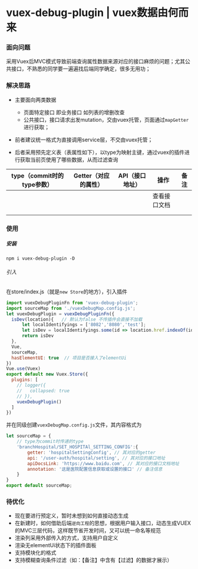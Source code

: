 # vuex-debug-plugin | vuex数据由何而来

### 面向问题
采用Vuex后MVC模式导致前端查询属性数据来源对应的接口麻烦的问题；尤其公共接口，不熟悉的同学要一遍遍找后端同学确定，很多无用功；

### 解决思路
- 主要面向两类数据
    - 页面特定接口 即业务接口 如列表的增删改查
    - 公共接口，接口请求出发mutation，交由vuex托管，页面通过`mapGetter`进行获取；

- 前者建议统一格式为直接调用service层，不交由vuex托管；
- 后者采用预先定义表（表属性如下），以type为映射主键，通过vuex的插件进行获取当前页使用了哪些数据，从而过滤查询

| type（commit时的type参数） | Getter（对应的属性） | API（接口地址） | 操作         | 备注 |
| -------------------------- | -------------------- | --------------- | ------------ | ---- |
|                            |                      |                 | 查看接口文档 |      |
|                            |                      |                 |              |      |
|                            |                      |                 |              |      |

### 使用
##### 安装
```
npm i vuex-debug-plugin -D
```
###### 引入
在store/index.js（就是`new Store`的地方），引入插件
```js
import vuexDebugPluginFn from 'vuex-debug-plugin';
import sourceMap from './vuexDebugMap.config.js';
let vuexDebugPlugin = vuexDebugPluginFn({
  isDev(location){   // 默认为false 不传插件会直接不加载
      let localIdentifyings = ['8082','8080','test'];
      let isDev = localIdentifyings.some(id => location.href.indexOf(id) !== -1)
      return isDev
  },
  Vue,
  sourceMap,
  hasElementUI: true  // 项目是否接入了elementUi 
})
Vue.use(Vuex)
export default new Vuex.Store({
  plugins: [
    // logger({
    //   collapsed: true
    // }),
    vuexDebugPlugin()
  ]
})
```
并在同级创建`vuexDebugMap.config.js`文件，其内容格式为
```js
let sourceMap = {
    // type为commit时传递的type
    'branchHospital/SET_HOSPITAl_SETTING_CONFIG':{
        getter: 'hospitalSettingConfig', // 其对应的getter
        api: '/user-auth/hospital/setting', // 其对应的接口地址
        apiDocsLink: 'https://www.baidu.com', // 其对应的接口文档地址
        annotation: '这是医院配置信息获取或设置的接口' // 备注信息
    }
}
export default sourceMap;
```
### 待优化

- 现在要进行预定义，暂时未想到如何直接动态生成
- 在新建时，如何借助后端`逆向工程`的思想，根据用户输入接口，动态生成VUEX的MVC三层代码，这样既节省开发时间，又可以统一命名等规范
- 渲染列采用外部传入的方式，支持用户自定义
- 渲染无elementUi状态下的插件面板
- 支持模块化的格式
- 支持模糊查询条件过滤（如：【备注】中含有【过滤】的数据才展示）